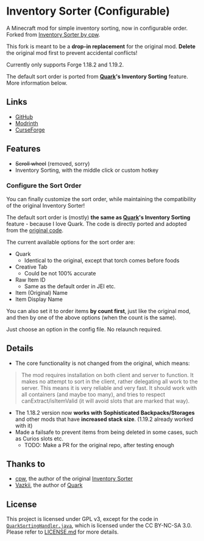 # Inventory Sorter (Configurable)

A Minecraft mod for simple inventory sorting, now in configurable order.
Forked from [Inventory Sorter by cpw](https://github.com/cpw/inventorysorter).

This fork is meant to be a **drop-in replacement** for the original mod.
**Delete** the original mod first to prevent accidental conflicts!

Currently only supports Forge 1.18.2 and 1.19.2.

The default sort order is ported from **[Quark](https://quarkmod.net/)'s Inventory Sorting** feature. More information below.

## Links

- [GitHub](https://github.com/qyurila/inventorysorter)
- [Modrinth](https://modrinth.com/project/inventory-sorter-configurable)
- [CurseForge](https://www.curseforge.com/minecraft/mc-mods/inventory-sorter-configurable)


## Features

- ~~Scroll wheel~~ (removed, sorry)
- Inventory Sorting, with the middle click or custom hotkey


### Configure the Sort Order

You can finally customize the sort order, while maintaining the compatibility of the original Inventory Sorter!

The default sort order is (mostly) **the same as [Quark](https://quarkmod.net/)'s Inventory Sorting** feature - because I love Quark.
The code is directly ported and adopted from the [original code](https://github.com/VazkiiMods/Quark/blob/master/src/main/java/org/violetmoon/quark/base/handler/SortingHandler.java).

The current available options for the sort order are:

- Quark
  - Identical to the original, except that torch comes before foods
- Creative Tab
  - Could be not 100% accurate
- Raw Item ID
  - Same as the default order in JEI etc.
- Item (Original) Name
- Item Display Name

You can also set it to order items **by count first**, just like the original mod,
and then by one of the above options (when the count is the same).

Just choose an option in the config file. No relaunch required.


## Details

- The core functionality is not changed from the original, which means:

> The mod requires installation on both client and server to function.
It makes no attempt to sort in the client, rather delegating all work to the server.
This means it is very reliable and very fast. It should work with all containers (and maybe too many),
and tries to respect canExtract/isItemValid (it will avoid slots that are marked that way).

- The 1.18.2 version now **works with Sophisticated Backpacks/Storages** and other mods that have **increased stack size**. (1.19.2 already worked with it)
- Made a failsafe to prevent items from being deleted in some cases, such as Curios slots etc.
  - TODO: Make a PR for the original repo, after testing enough 


## Thanks to

- [cpw](https://github.com/cpw), the author of the original [Inventory Sorter](https://github.com/cpw/inventorysorter)
- [Vazkii](https://vazkii.net/), the author of [Quark](https://quarkmod.net/)


## License

This project is licensed under GPL v3, except for the code in [`QuarkSortingHandler.java`](https://github.com/qyurila/inventorysorter/blob/1.18.2/src/main/java/cpw/mods/inventorysorter/QuarkSortingHandler.java),
which is licensed under the CC BY-NC-SA 3.0.
Please refer to [LICENSE.md](https://github.com/qyurila/inventorysorter/blob/1.18.2/LICENSE.md) for more details.
